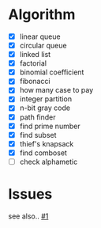 # Algorithm
- [x] linear queue
- [x] circular queue
- [x] linked list
- [x] factorial
- [x] binomial coefficient
- [x] fibonacci
- [x] how many case to pay
- [x] integer partition
- [x] n-bit gray code
- [x] path finder
- [x] find prime number
- [x] find subset
- [x] thief's knapsack
- [x] find comboset
- [ ] check alphametic

# Issues

see also.. [#1](/../../issues/1)